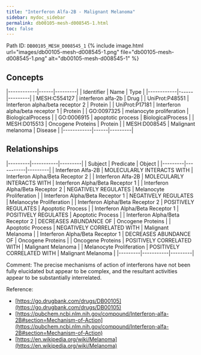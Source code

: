 ```yaml
---
title: "Interferon Alfa-2B - Malignant Melanoma"
sidebar: mydoc_sidebar
permalink: db00105-mesh-d008545-1.html
toc: false 
---
```



Path ID: `DB00105_MESH_D008545_1`
{% include image.html url="images/db00105-mesh-d008545-1.png" file="db00105-mesh-d008545-1.png" alt="db00105-mesh-d008545-1" %}

## Concepts

|------------|------|---------|
| Identifier | Name | Type    |
|------------|------|---------|
| MESH:C554127 | interferon alfa-2b | Drug |
| UniProt:P48551 | Interferon alpha/beta receptor 2 | Protein |
| UniProt:P17181 | Interferon alpha/beta receptor 1 | Protein |
| GO:0097325 | melanocyte proliferation | BiologicalProcess |
| GO:0006915 | apoptotic process | BiologicalProcess |
| MESH:D015513 | Oncogene Proteins | Protein |
| MESH:D008545 | Malignant melanoma | Disease |
|------------|------|---------|

## Relationships

|---------|-----------|---------|
| Subject | Predicate | Object  |
|---------|-----------|---------|
| Interferon Alfa-2B | MOLECULARLY INTERACTS WITH | Interferon Alpha/Beta Receptor 2 |
| Interferon Alfa-2B | MOLECULARLY INTERACTS WITH | Interferon Alpha/Beta Receptor 1 |
| Interferon Alpha/Beta Receptor 2 | NEGATIVELY REGULATES | Melanocyte Proliferation |
| Interferon Alpha/Beta Receptor 1 | NEGATIVELY REGULATES | Melanocyte Proliferation |
| Interferon Alpha/Beta Receptor 2 | POSITIVELY REGULATES | Apoptotic Process |
| Interferon Alpha/Beta Receptor 1 | POSITIVELY REGULATES | Apoptotic Process |
| Interferon Alpha/Beta Receptor 2 | DECREASES ABUNDANCE OF | Oncogene Proteins |
| Apoptotic Process | NEGATIVELY CORRELATED WITH | Malignant Melanoma |
| Interferon Alpha/Beta Receptor 1 | DECREASES ABUNDANCE OF | Oncogene Proteins |
| Oncogene Proteins | POSITIVELY CORRELATED WITH | Malignant Melanoma |
| Melanocyte Proliferation | POSITIVELY CORRELATED WITH | Malignant Melanoma |
|---------|-----------|---------|

Comment: The precise mechanisms of action of interferons have not been fully elucidated but appear to be complex, and the resultant activities appear to be substantially interrelated.

Reference: 
  - [https://go.drugbank.com/drugs/DB00105](https://go.drugbank.com/drugs/DB00105)
  - [https://pubchem.ncbi.nlm.nih.gov/compound/Interferon-alfa-2B#section=Mechanism-of-Action](https://pubchem.ncbi.nlm.nih.gov/compound/Interferon-alfa-2B#section=Mechanism-of-Action)
  - [https://en.wikipedia.org/wiki/Melanoma](https://en.wikipedia.org/wiki/Melanoma)
